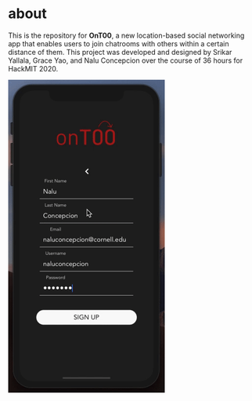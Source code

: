 # about

This is the repository for **OnT00**, a new location-based social networking app that enables users to join chatrooms with others within a certain distance of them. This project was developed and designed by Srikar Yallala, Grace Yao, and Nalu Concepcion over the course of 36 hours for HackMIT 2020.

![Farmers Market Finder Demo](assets/demo-gif.gif)
